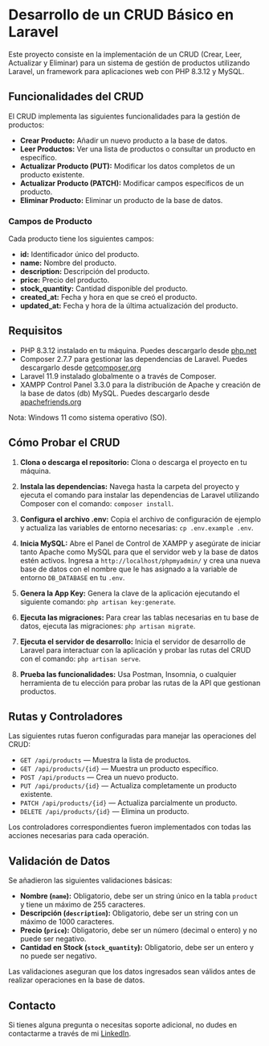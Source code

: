 # Desarrollo de un CRUD Básico en Laravel

Este proyecto consiste en la implementación de un CRUD (Crear, Leer, Actualizar y Eliminar) para un sistema de gestión de productos utilizando Laravel, un framework para aplicaciones web con PHP 8.3.12 y MySQL.

## Funcionalidades del CRUD

El CRUD implementa las siguientes funcionalidades para la gestión de productos:

-   **Crear Producto:** Añadir un nuevo producto a la base de datos.
-   **Leer Productos:** Ver una lista de productos o consultar un producto en específico.
-   **Actualizar Producto (PUT):** Modificar los datos completos de un producto existente.
-   **Actualizar Producto (PATCH):** Modificar campos específicos de un producto.
-   **Eliminar Producto:** Eliminar un producto de la base de datos.

### Campos de Producto

Cada producto tiene los siguientes campos:

-   **id:** Identificador único del producto.
-   **name:** Nombre del producto.
-   **description:** Descripción del producto.
-   **price:** Precio del producto.
-   **stock_quantity:** Cantidad disponible del producto.
-   **created_at:** Fecha y hora en que se creó el producto.
-   **updated_at:** Fecha y hora de la última actualización del producto.

## Requisitos

-   PHP 8.3.12 instalado en tu máquina. Puedes descargarlo desde
    [php.net](https://www.php.net/downloads)
-   Composer 2.7.7 para gestionar las dependencias de Laravel. Puedes descargarlo desde
    [getcomposer.org](https://getcomposer.org/download/)
-   Laravel 11.9 instalado globalmente o a través de Composer.
-   XAMPP Control Panel 3.3.0 para la distribución de Apache y creación de la base de datos (db) MySQL. Puedes descargarlo desde
    [apachefriends.org](https://www.apachefriends.org/download.html)

Nota: Windows 11 como sistema operativo (SO).

## Cómo Probar el CRUD

1. **Clona o descarga el repositorio:**
   Clona o descarga el proyecto en tu máquina.

2. **Instala las dependencias:**
   Navega hasta la carpeta del proyecto y ejecuta el comando para instalar las dependencias de Laravel utilizando Composer con el comando: `composer install`.

3. **Configura el archivo .env:**
   Copia el archivo de configuración de ejemplo y actualiza las variables de entorno necesarias: `cp .env.example .env`.

4. **Inicia MySQL:**
   Abre el Panel de Control de XAMPP y asegúrate de iniciar tanto Apache como MySQL para que el servidor web y la base de datos estén activos. Ingresa a `http://localhost/phpmyadmin/` y crea una nueva base de datos con el nombre que le has asignado a la variable de entorno `DB_DATABASE` en tu `.env`.

5. **Genera la App Key:**
   Genera la clave de la aplicación ejecutando el siguiente comando: `php artisan key:generate`.

6. **Ejecuta las migraciones:**
   Para crear las tablas necesarias en tu base de datos, ejecuta las migraciones: `php artisan migrate`.

7. **Ejecuta el servidor de desarrollo:**
   Inicia el servidor de desarrollo de Laravel para interactuar con la aplicación y probar las rutas del CRUD con el comando: `php artisan serve`.

8. **Prueba las funcionalidades:**
   Usa Postman, Insomnia, o cualquier herramienta de tu elección para probar las rutas de la API que gestionan productos.

## Rutas y Controladores

Las siguientes rutas fueron configuradas para manejar las operaciones del CRUD:

-   `GET /api/products` — Muestra la lista de productos.
-   `GET /api/products/{id}` — Muestra un producto específico.
-   `POST /api/products` — Crea un nuevo producto.
-   `PUT /api/products/{id}` — Actualiza completamente un producto existente.
-   `PATCH /api/products/{id}` — Actualiza parcialmente un producto.
-   `DELETE /api/products/{id}` — Elimina un producto.

Los controladores correspondientes fueron implementados con todas las acciones necesarias para cada operación.

## Validación de Datos

Se añadieron las siguientes validaciones básicas:

-   **Nombre (`name`):** Obligatorio, debe ser un string único en la tabla `product` y tiene un máximo de 255 caracteres.
-   **Descripción (`description`):** Obligatorio, debe ser un string con un máximo de 1000 caracteres.
-   **Precio (`price`):** Obligatorio, debe ser un número (decimal o entero) y no puede ser negativo.
-   **Cantidad en Stock (`stock_quantity`):** Obligatorio, debe ser un entero y no puede ser negativo.

Las validaciones aseguran que los datos ingresados sean válidos antes de realizar operaciones en la base de datos.

## Contacto

Si tienes alguna pregunta o necesitas soporte adicional, no dudes en contactarme a través de mi [LinkedIn](https://www.linkedin.com/in/renzo-bocanegra-dev/).
